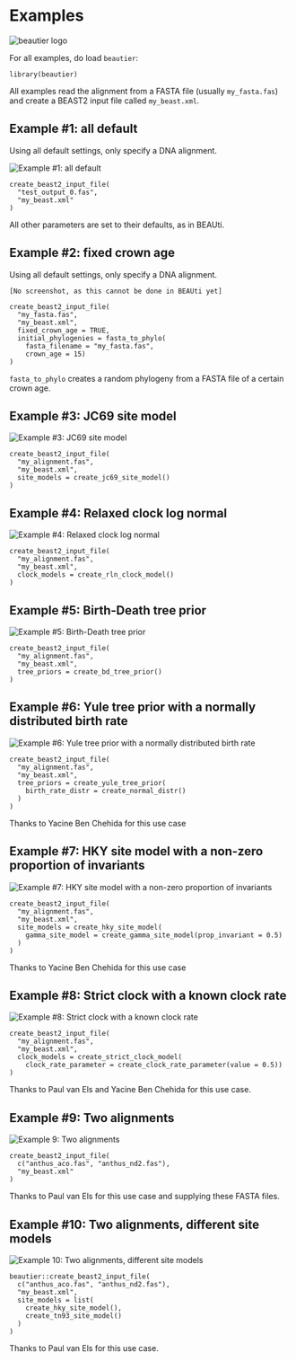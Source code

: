 # Examples

![beautier logo](pics/beautier_logo.png)

For all examples, do load `beautier`:

```
library(beautier)
```

All examples read the alignment from a FASTA file (usually `my_fasta.fas`) 
and create a BEAST2 input file called `my_beast.xml`.

## Example #1: all default

Using all default settings, only specify a DNA alignment.

![Example #1: all default](pics/all_default.png)

```
create_beast2_input_file(
  "test_output_0.fas",
  "my_beast.xml"
)
```

All other parameters are set to their defaults, as in BEAUti.

## Example #2: fixed crown age

Using all default settings, only specify a DNA alignment.

```
[No screenshot, as this cannot be done in BEAUti yet]
```

```
create_beast2_input_file(
  "my_fasta.fas",
  "my_beast.xml",
  fixed_crown_age = TRUE,
  initial_phylogenies = fasta_to_phylo(
    fasta_filename = "my_fasta.fas",
    crown_age = 15)
)
```

`fasta_to_phylo` creates a random phylogeny from
a FASTA file of a certain crown age. 

## Example #3: JC69 site model

![Example #3: JC69 site model](pics/jc69_2_4.png)

```
create_beast2_input_file(
  "my_alignment.fas",
  "my_beast.xml",
  site_models = create_jc69_site_model()
)
```

## Example #4: Relaxed clock log normal

![Example #4: Relaxed clock log normal](pics/relaxed_clock_log_normal_2_4.png)

```{r example_4}
create_beast2_input_file(
  "my_alignment.fas",
  "my_beast.xml",
  clock_models = create_rln_clock_model()
)
```

## Example #5: Birth-Death tree prior

![Example #5: Birth-Death tree prior](pics/birth_death_2_4.png)

```{r example_5}
create_beast2_input_file(
  "my_alignment.fas",
  "my_beast.xml",
  tree_priors = create_bd_tree_prior() 
)
```

## Example #6: Yule tree prior with a normally distributed birth rate

![Example #6: Yule tree prior with a normally distributed birth rate](pics/birth_rate_normal_2_4.png)

```{r example_6}
create_beast2_input_file(
  "my_alignment.fas",
  "my_beast.xml",
  tree_priors = create_yule_tree_prior(
    birth_rate_distr = create_normal_distr()
  ) 
)
```

Thanks to Yacine Ben Chehida for this use case

## Example #7: HKY site model with a non-zero proportion of invariants

![Example #7: HKY site model with a non-zero proportion of invariants](pics/hky_prop_invariant_0_5_2_4.png)

```{r example_7}
create_beast2_input_file(
  "my_alignment.fas",
  "my_beast.xml",
  site_models = create_hky_site_model(
    gamma_site_model = create_gamma_site_model(prop_invariant = 0.5)
  )
)
```

Thanks to Yacine Ben Chehida for this use case

## Example #8: Strict clock with a known clock rate

![Example #8: Strict clock with a known clock rate](pics/strict_clock_rate_0_5_2_4.png)

```{r example_8}
create_beast2_input_file(
  "my_alignment.fas",
  "my_beast.xml",
  clock_models = create_strict_clock_model(
    clock_rate_parameter = create_clock_rate_parameter(value = 0.5)) 
)
```

Thanks to Paul van Els and Yacine Ben Chehida for this use case.

## Example #9: Two alignments

![Example 9: Two alignments](pics/anthus_2_4.png)

```{r example_9}
create_beast2_input_file(
  c("anthus_aco.fas", "anthus_nd2.fas"),
  "my_beast.xml"
)
```

Thanks to Paul van Els for this use case and supplying these FASTA files.

## Example #10: Two alignments, different site models

![Example 10: Two alignments, different site models](pics/aco_hky_nd2_tn93.png)

```{r example_10}
beautier::create_beast2_input_file(
  c("anthus_aco.fas", "anthus_nd2.fas"),
  "my_beast.xml",
  site_models = list(
    create_hky_site_model(), 
    create_tn93_site_model()
  )
)
```

Thanks to Paul van Els for this use case.
